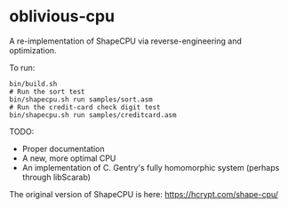 oblivious-cpu
=============

A re-implementation of ShapeCPU via reverse-engineering and optimization.

To run:

    bin/build.sh
    # Run the sort test
    bin/shapecpu.sh run samples/sort.asm
    # Run the credit-card check digit test
    bin/shapecpu.sh run samples/creditcard.asm

TODO:

  * Proper documentation
  * A new, more optimal CPU
  * An implementation of C. Gentry's fully homomorphic system (perhaps through libScarab)

The original version of ShapeCPU is here: https://hcrypt.com/shape-cpu/

